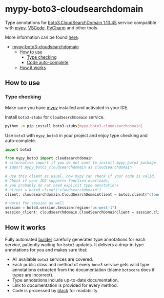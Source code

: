 # mypy-boto3-cloudsearchdomain

Type annotations for
[boto3.CloudSearchDomain 1.10.45](https://boto3.amazonaws.com/v1/documentation/api/1.10.45/reference/services/cloudsearchdomain.html#CloudSearchDomain) service
compatible with [mypy](https://github.com/python/mypy), [VSCode](https://code.visualstudio.com/),
[PyCharm](https://www.jetbrains.com/pycharm/) and other tools.

More information can be found [here](https://vemel.github.io/mypy_boto3/).

- [mypy-boto3-cloudsearchdomain](#mypy-boto3-cloudsearchdomain)
  - [How to use](#how-to-use)
    - [Type checking](#type-checking)
    - [Code auto-complete](#code-auto-complete)
  - [How it works](#how-it-works)

## How to use

### Type checking

Make sure you have [mypy](https://github.com/python/mypy) installed and activated in your IDE.

Install `boto3-stubs` for `CloudSearchDomain` service.

```bash
python -m pip install boto3-stubs[mypy-boto3-cloudsearchdomain]
```

Use `boto3` with `mypy_boto3` in your project and enjoy type checking and auto-complete.

```python
import boto3

from mypy_boto3 import cloudsearchdomain
# alternative import if you do not want to install mypy_boto3 package
# import mypy_boto3_cloudsearchdomain as cloudsearchdomain

# Use this client as usual, now mypy can check if your code is valid.
# Check if your IDE supports function overloads,
# you probably do not need explicit type annotations
# client = boto3.client("cloudsearchdomain")
client: cloudsearchdomain.CloudSearchDomainClient = boto3.client("cloudsearchdomain")

# works for session as well
session = boto3.session.Session(region="us-west-1")
session_client: cloudsearchdomain.CloudSearchDomainClient = session.client("cloudsearchdomain")

```

## How it works

Fully automated [builder](https://github.com/vemel/mypy_boto3) carefully generates
type annotations for each service, patiently waiting for `boto3` updates. It delivers
a drop-in type annotations for you and makes sure that:

- All available `boto3` services are covered.
- Each public class and method of every `boto3` service gets valid type annotations
  extracted from the documentation (blame `botocore` docs if types are incorrect).
- Type annotations include up-to-date documentation.
- Link to documentation is provided for every method.
- Code is processed by [black](https://github.com/psf/black) for readability.